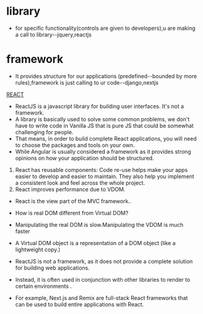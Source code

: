 # library
- for specific functionality(controls are given to developers),u are making a call to library--jquery,reactjs
# framework
- It provides structure for our applications (predefined--bounded by more rules),framework is just calling to ur code--django,nextjs

[REACT](https://reactjs.org/blog/2013/06/05/why-react.html)

- ReactJS is a javascript library for building user interfaces. It's not a framework.
- A library is basically used to solve some common problems, we don't have to write code in Vanilla JS that is pure JS that could be somewhat challenging for people.
- That means, in order to build complete React applications, you will need to choose the packages and tools on your own.
- While Angular is usually considered a framework as it provides strong opinions on how your application should be structured.

 1. React has reusable components: Code re-use helps make your apps easier to develop and easier to maintain. They also help you implement a consistent look and feel across the whole project.
 2.  React improves performance due to VDOM.



- React is the view part of the MVC framework..

- How is real DOM different from Virtual DOM?
- Manipulating the real DOM is slow.Manipulating the VDOM is much faster
- A Virtual DOM object is a representation of a DOM object (like a lightweight copy.)


- ReactJS is not a framework, as it does not provide a complete solution for building web applications.
-  Instead, it is often used in conjunction with other libraries to render to certain environments .
-  For example, Next.js and Remix are full-stack React frameworks that can be used to build entire applications with React.